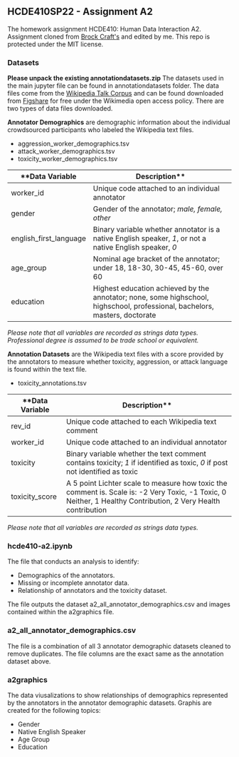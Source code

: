 ## HCDE410SP22 - Assignment A2

The homework assignment HCDE410: Human Data Interaction A2. Assignment cloned from [Brock Craft's](https://github.com/brockcraft/hcde410sp22) and edited by me. This repo is protected under the MIT license.


### Datasets

**Please unpack the existing annotationdatasets.zip**
The datasets used in the main jupyter file can be found in annotationdatasets folder. The data files come from the [Wikipedia Talk Corpus](https://meta.wikimedia.org/wiki/Research:Detox/Data_Release) and can be found downloaded from [Figshare](https://figshare.com/projects/Wikipedia_Talk/16731) for free under the Wikimedia open access policy. There are two types of data files downloaded.

**Annotator Demographics** are demographic information about the individual crowdsourced participants who labeled the Wikipedia text files.
- aggression_worker_demographics.tsv
- attack_worker_demographics.tsv
- toxicity_worker_demographics.tsv

| **Data Variable | Description** |
|-----------| ------------|
| worker_id | Unique code attached to an individual annotator |
| gender | Gender of the annotator; *male, female, other* |
| english_first_language | Binary variable whether annotator is a native English speaker, *1*, or not a native English speaker, *0* |
| age_group | Nominal age bracket of the annotator; under 18, 18-30, 30-45, 45-60, over 60|
| education | Highest education achieved by the annotator; none, some highschool, highschool, professional, bachelors, masters, doctorate|

*Please note that all variables are recorded as strings data types. Professional degree is assumed to be trade school or equivalent.*

**Annotation Datasets** are the Wikipedia text files with a score provided by the annotators to measure whether toxicity, aggression, or attack language is found within the text file.
- toxicity_annotations.tsv

| **Data Variable | Description** |
|-----------| ------------|
| rev_id | Unique code attached to each Wikipedia text comment |
| worker_id | Unique code attached to an individual annotator |
| toxicity | Binary variable whether the text comment contains toxicity; *1* if identified as toxic, *0* if post not identified as toxic |
| toxicity_score | A 5 point Lichter scale to measure how toxic the comment is. Scale is: -2 Very Toxic, -1 Toxic, 0 Neither, 1 Healthy Contribution, 2 Very Health contribution|

*Please note that all variables are recorded as strings data types.*

### hcde410-a2.ipynb

The file that conducts an analysis to identify:
- Demographics of the annotators.
- Missing or incomplete annotator data.
- Relationship of annotators and the toxicity dataset.

The file outputs the dataset a2_all_annotator_demographics.csv and images contained within the a2graphics file.

### a2_all_annotator_demographics.csv

The file is a combination of all 3 annotator demographic datasets cleaned to remove  duplicates. The file columns are the exact same as the annotation dataset above.

### a2graphics

The data viusalizations to show relationships of demographics represented by the annotators in the annotator demographic datasets. Graphis are created for the following topics:
- Gender
- Native English Speaker
- Age Group
- Education